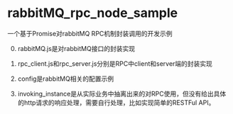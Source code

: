 # rabbitMQ_rpc_node_sample
一个基于Promise对rabbitMQ RPC机制封装调用的开发示例

0. rabbitMQ.js是对rabbitMQ接口的封装实现

1. rpc_client.js和rpc_server.js分别是RPC中client和server端的封装实现

2. config是rabbitMQ相关的配置示例

3. invoking_instance是从实际业务中抽离出来的对RPC使用，但没有给出具体的http请求的响应处理，需要自行处理，比如实现简单的RESTFul API。
